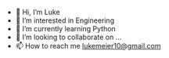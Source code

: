 - 👋 Hi, I’m Luke
- 👀 I’m interested in Engineering
- 🌱 I’m currently learning Python
- 💞️ I’m looking to collaborate on ...
- 📫 How to reach me lukemeier10@gmail.com

<!---
LukeTM42/LukeTM42 is a ✨ special ✨ repository because its `README.md` (this file) appears on your GitHub profile.
You can click the Preview link to take a look at your changes.
--->
